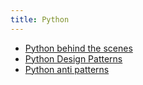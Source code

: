 ```yaml
---
title: Python
---
```


- [Python behind the scenes](https://tenthousandmeters.com)
- [Python Design Patterns](https://python-patterns.guide)
- [Python anti patterns](https://docs.quantifiedcode.com/python-anti-patterns/index.html)
